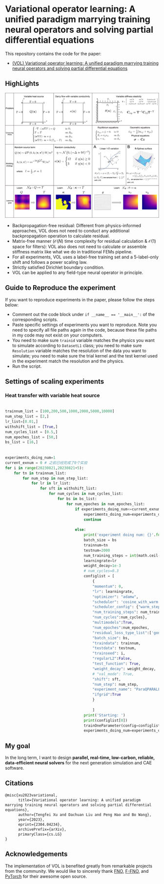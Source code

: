 # Variational operator learning: A unified paradigm marrying training neural operators and solving partial differential equations

This repository contains the code for the paper:
- [(VOL) Variational operator learning: A unified paradigm marrying training neural operators and solving partial differential equations](https://arxiv.org/abs/2023.04234)

## HighLights

![cases](./materials/cases.png)
 - Backpropagation-free residual: Different from physics-informed approaches, VOL does not need to conduct any additional backpropagation operation to calculate residual.
 - Matrix-free manner ($\mathcal{O}(N)$ time complexity for residual calculation & $\mathcal{O}(1)$ space for filters): VOL also does not need to calculate or assemble stiffness matrix like what we do in traditional FEMs pipeline.
 - For all experiments, VOL uses a label-free training set and a 5-label-only shift and follows a power scaling law.
 - Strictly satisfied Dirichlet boundary condition.
 - VOL can be applied to any field-type neural operator in principle.


## Guide to Reproduce the experiment
If you want to reproduce experiments in the paper, please follow the steps below:

 - Comment out the code block under `if __name__ == '__main__':` of the corresponding scripts.
 - Paste specific settings of experiments you want to reproduce. Note you need to specify all file paths again in the code, because these file paths in my code may not exist on your computers. 
 - You need to make sure `trainid` variable matches the physics you want to simulate according to `DatasetL1` class; you need to make sure `Resolution` variable matches the resolution of the data you want to simulate; you need to make sure the trial kernel and the test kernel used in the experiment match the resolution and the physics.
 - Run the script.
 
## Settings of scaling experiments


### Heat transfer with variable heat source 

```python

trainnum_list = [100,200,500,1000,2000,5000,10000]
num_step_list = [2,]
lr_list=[0.01,]
withshift_list = [True,]
num_cycles_list = [0.5,]
num_epoches_list = [50,]
bs_list = [16,] 


experiments_doing_num=1
current_exnum = 0 # 之前已经完成了0个实验
for i in range(20230821,20230821+5):
    for tn in trainnum_list:
        for num_step in num_step_list:
            for lr in lr_list:
                for sft in withshift_list:
                    for num_cycles in num_cycles_list:
                        for bs in bs_list:
                            for num_epoches in num_epoches_list:
                                if experiments_doing_num<=current_exnum:
                                    experiments_doing_num=experiments_doing_num+1
                                    continue
                                    
                                else:
                                    print('experiment doing num: {}'.format(experiments_doing_num))
                                    batch_size = bs
                                    trainnum=tn
                                    testnum=2000
                                    num_training_steps = int(math.ceil(trainnum/batch_size)*num_epoches)
                                    learningrate=lr
                                    weight_decay=1e-3
                                    # num_cycles=0.3
                                    configlist = [
                                        {
                                        "momentum": 0,
                                        "lr": learningrate,
                                        "optimizer": "adamw",
                                        "scheduler": 'cosine_with_warm',
                                        "scheduler_config": {"warm_steps":num_training_steps//10,
                                        "num_training_steps": num_training_steps,
                                        "num_cycles":num_cycles},
                                        "multimodels":True,
                                        "num_epoches":num_epoches,
                                        "residual_loss_type_list":['gongEeTiDuWeak']*num_epoches,
                                        "batch_size": bs,
                                        "traindata": trainnum,
                                        "testdata": testnum,
                                        "trainseed": i,
                                        "regularL2":False,
                                        "test_function": True,
                                        "weight_decay": weight_decay,
                                        # "val_mode": True,
                                        "shift": sft,
                                        "num_step": num_step,
                                        "experiment_name": "ParaQPARALLELS_withgrid/bs{0}train{1}test{2}seed{3}lr{4}ep{5}warm5percentdecay{6}cycle{7}datadype{8}_numstep{9}_shift{10}_withgrid".format(bs,trainnum,testnum,i,learningrate,num_epoches,weight_decay,num_cycles,datatype,num_step,sft),
                                        "ifgrid":True
                                        } 
                                        
                                        ]
                                    print('Starting: ')
                                    print(configlist[0])
                                    trainOneParameter(config=configlist[0])
                                    experiments_doing_num=experiments_doing_num+1

```

## My goal

In the long term, I want to design **parallel, real-time, low-carbon, reliable, data-efficient neural solvers** for the next generation simulation and CAE software. 


## Citations

```
@misc{xu2023variational,
      title={Variational operator learning: A unified paradigm marrying training neural operators and solving partial differential equations}, 
      author={Tengfei Xu and Dachuan Liu and Peng Hao and Bo Wang},
      year={2023},
      eprint={2304.04234},
      archivePrefix={arXiv},
      primaryClass={cs.LG}
}
```

## Acknowledgements

The implementation of VOL is benefited greatly from remarkable projects from the community. We would like to sincerely thank [FNO](https://github.com/neuraloperator/neuraloperator/tree/master), [F-FNO](https://github.com/alasdairtran/fourierflow), and [PyTorch](https://github.com/pytorch/pytorch) for their awesome open source.
